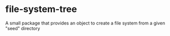 # file-system-tree

A small package that provides an object to create a file system from a given "seed" directory
